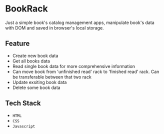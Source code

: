 # BookRack
Just a simple book's catalog management apps, manipulate book's data with DOM and saved in browser's local storage.

## Feature
* Create new book data
* Get all books data
* Read single book data for more comprehensive information
* Can move book from 'unfinished read' rack to 'finished read' rack. Can be transferable between that two rack
* Update exsiting book data
* Delete some book data

## Tech Stack
* `HTML`
* `CSS`
* `Javascript`